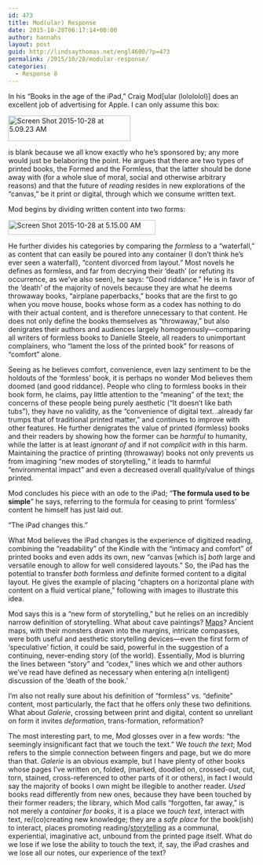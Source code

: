 ```yaml
---
id: 473
title: Mod(ular) Response
date: 2015-10-28T06:17:14+00:00
author: hannahs
layout: post
guid: http://lindsaythomas.net/engl4600/?p=473
permalink: /2015/10/28/modular-response/
categories:
  - Response 8
---
```

In his “Books in the age of the iPad,” Craig Mod[ular (lolololol)] does an excellent job of advertising for Apple. I can only assume this box:

[<img class="alignnone size-full wp-image-474" src="http://lindsaythomas.net/engl4600/wp-content/uploads/sites/9/2015/10/Screen-Shot-2015-10-28-at-5.09.23-AM.png" alt="Screen Shot 2015-10-28 at 5.09.23 AM" width="249" height="52" />](http://lindsaythomas.net/engl4600/wp-content/uploads/sites/9/2015/10/Screen-Shot-2015-10-28-at-5.09.23-AM.png)

is blank because we all know exactly who he’s sponsored by; any more would just be belaboring the point. He argues that there are two types of printed books, the Formed and the Formless, that the latter should be done away with (for a whole slue of moral, social and otherwise arbitrary reasons) and that the future of _reading_ resides in new explorations of the “canvas,” be it print or digital, through which we consume written text.

Mod begins by dividing written content into two forms:

[<img class="alignnone size-medium wp-image-475" src="http://lindsaythomas.net/engl4600/wp-content/uploads/sites/9/2015/10/Screen-Shot-2015-10-28-at-5.15.00-AM-300x30.png" alt="Screen Shot 2015-10-28 at 5.15.00 AM" width="300" height="30" srcset="http://lindsaythomas.net/engl4600/wp-content/uploads/sites/9/2015/10/Screen-Shot-2015-10-28-at-5.15.00-AM-300x30.png 300w, http://lindsaythomas.net/engl4600/wp-content/uploads/sites/9/2015/10/Screen-Shot-2015-10-28-at-5.15.00-AM.png 450w" sizes="(max-width: 300px) 100vw, 300px" />](http://lindsaythomas.net/engl4600/wp-content/uploads/sites/9/2015/10/Screen-Shot-2015-10-28-at-5.15.00-AM.png)

He further divides his categories by comparing the _formless_ to a “waterfall,” as content that can easily be poured into any container (I don’t think he’s ever seen a waterfall), “content divorced from layout.” Most novels he defines as formless, and far from decrying their ‘death’ (or refuting its occurrence, as we’ve also seen), he says: “Good riddance.” He is in favor of the ‘death’ of the majority of novels because they are what he deems throwaway books, “airplane paperbacks,” books that are the first to go when you move house, books whose form as a codex has nothing to do with their actual content, and is therefore unnecessary to that content. He does not only define the books themselves as “throwaway,” but also denigrates their authors and audiences largely homogenously—comparing all writers of formless books to Danielle Steele, all readers to unimportant complainers, who “lament the loss of the printed book” for reasons of “comfort” alone.

Seeing as he believes comfort, convenience, even lazy sentiment to be the holdouts of the ‘formless’ book, it is perhaps no wonder Mod believes them doomed (and good riddance). People who cling to formless books in their book form, he claims, pay little attention to the “meaning” of the text; the concerns of these people being purely aesthetic (“It doesn’t like bath tubs”), they have no validity, as the “convenience of digital text…already far trumps that of traditional printed matter,” and continues to improve with other features. He further denigrates the value of printed (formless) books and their readers by showing how the former can be _harmful_ to humanity, while the latter is at least _ignorant of_ and if not _complicit with_ in this harm. Maintaining the practice of printing (throwaway) books not only prevents us from imagining “new modes of storytelling,” it leads to harmful “environmental impact” and even a decreased overall quality/value of things printed.

Mod concludes his piece with an ode to the iPad; “**The formula used to be simple**” he says, referring to the formula for ceasing to print ‘formless’ content he himself has just laid out.

“The iPad changes this.”

What Mod believes the iPad changes is the experience of digitized reading, combining the “readability” of the Kindle with the “intimacy and comfort” of printed books and even adds its own, new “canvas [which is] _both_ large and versatile enough to allow for well considered layouts.” So, the iPad has the potential to transfer _both_ formless _and_ definite formed content to a digital layout. He gives the example of placing “chapters on a horizontal plane with content on a fluid vertical plane,” following with images to illustrate this idea.

Mod says this is a “new form of storytelling,” but he relies on an incredibly narrow definition of storytelling. What about cave paintings? [Maps](http://ancientworldmaps.blogspot.com/2012/04/world-map-17th-century.html)? Ancient maps, with their monsters drawn into the margins, intricate compasses, were both useful and aesthetic storytelling devices—even the first form of ‘speculative’ fiction, it could be said, powerful in the suggestion of a continuing, never-ending story (of the world). Essentially, Mod is blurring the lines between “story” and “codex,” lines which we and other authors we’ve read have defined as necessary when entering a(n intelligent) discussion of the ‘death of the book.’

I’m also not really sure about his definition of “formless” vs. “definite” content, most particularly, the fact that he offers only these two definitions. What about _Galerie_, crossing between print and digital, content so unreliant on form it invites _deformation_, trans-formation, reformation?

The most interesting part, to me, Mod glosses over in a few words: “the seemingly insignificant fact that we touch the text.” We _touch the text_; Mod refers to the simple connection between fingers and page, but we do more than that. _Galerie_ is an obvious example, but I have plenty of other books whose pages I’ve written on, folded, (marked, doodled on, crossed-out, cut, torn, stained, cross-referenced to other parts of it or others), in fact I would say the majority of books I own might be illegible to another reader. _Used_ books read differently from new ones, because they have been touched by their former readers; the library, which Mod calls “forgotten, far away,” is not merely a _container for books_, it is a place we _touch text_, interact with text, re/(co)creating new knowledge; they are a _safe place_ for the book(ish) to interact, places promoting reading/[storytelling](http://www.richlandlibrary.com/check-it-out/children/childrens-room-main) as a communal, experiential, imaginative act, unbound from the printed page itself. What do we lose if we lose the ability to touch the text, if, say, the iPad crashes and we lose all our notes, our experience of the text?

&nbsp;